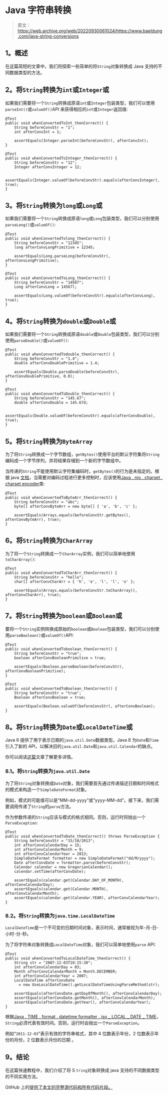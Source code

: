 # Java 字符串转换

> 原文：<https://web.archive.org/web/20220930061024/https://www.baeldung.com/java-string-conversions>

## 1。概述

在这篇简短的文章中，我们将探索一些简单的将`String`对象转换成 Java 支持的不同数据类型的方法。

## 2。将`String`转换为`int`或`Integer`或

如果我们需要将一个`String`转换成原语`int`或`Integer`包装类型，我们可以使用`parseInt()`或`valueOf()`API 来获得相应的`int`或`Integer`返回值:

```
@Test
public void whenConvertedToInt_thenCorrect() {
    String beforeConvStr = "1";
    int afterConvInt = 1;

    assertEquals(Integer.parseInt(beforeConvStr), afterConvInt);
}

@Test
public void whenConvertedToInteger_thenCorrect() {
    String beforeConvStr = "12";
    Integer afterConvInteger = 12;

    assertEquals(Integer.valueOf(beforeConvStr).equals(afterConvInteger), true);
}
```

## 3。将`String`转换为`long`或`Long`或

如果我们需要将一个`String`转换成原语`long`或`Long`包装类型，我们可以分别使用`parseLong()`或`valueOf()`:

```
@Test
public void whenConvertedTolong_thenCorrect() {
    String beforeConvStr = "12345";
    long afterConvLongPrimitive = 12345;

    assertEquals(Long.parseLong(beforeConvStr), afterConvLongPrimitive);
}

@Test
public void whenConvertedToLong_thenCorrect() {
    String beforeConvStr = "14567";
    Long afterConvLong = 14567l;

    assertEquals(Long.valueOf(beforeConvStr).equals(afterConvLong), true);
}
```

## 4。将`String`转换为`double`或`Double`或

如果我们需要将一个`String`转换成原语`double`或`Double`包装类型，我们可以分别使用`parseDouble()`或`valueOf()`:

```
@Test
public void whenConvertedTodouble_thenCorrect() {
    String beforeConvStr = "1.4";
    double afterConvDoublePrimitive = 1.4;

    assertEquals(Double.parseDouble(beforeConvStr), afterConvDoublePrimitive, 0.0);
}

@Test
public void whenConvertedToDouble_thenCorrect() {
    String beforeConvStr = "145.67";
    double afterConvDouble = 145.67d;

    assertEquals(Double.valueOf(beforeConvStr).equals(afterConvDouble), true);
}
```

## 5。将`String`转换为`ByteArray`

为了将`String`转换成一个字节数组，`getBytes()`使用平台的默认字符集将`String`编码成一个字节序列，并将结果存储到一个新的字节数组中。

当传递的`String`不能使用默认字符集编码时，`getBytes()`的行为是未指定的。根据 java [文档](https://web.archive.org/web/20220625235933/https://docs.oracle.com/en/java/javase/11/docs/api/java.base/java/lang/String.html)，当需要对编码过程进行更多控制时，应该使用[Java . nio . charset . charset encoder](https://web.archive.org/web/20220625235933/https://docs.oracle.com/en/java/javase/11/docs/api/java.base/java/nio/charset/CharsetEncoder.html)类:

```
@Test
public void whenConvertedToByteArr_thenCorrect() {
    String beforeConvStr = "abc";
    byte[] afterConvByteArr = new byte[] { 'a', 'b', 'c' };

    assertEquals(Arrays.equals(beforeConvStr.getBytes(), afterConvByteArr), true);
}
```

## 6。将`String`转换为`CharArray`

为了将一个`String`转换成一个`CharArray`实例，我们可以简单地使用`toCharArray()`:

```
@Test
public void whenConvertedToCharArr_thenCorrect() {
    String beforeConvStr = "hello";
    char[] afterConvCharArr = { 'h', 'e', 'l', 'l', 'o' };

    assertEquals(Arrays.equals(beforeConvStr.toCharArray(), afterConvCharArr), true);
}
```

## 7。将`String`转换为`boolean`或`Boolean`或

要将一个`String`实例转换成原始的`boolean`或`Boolean`包装类型，我们可以分别使用`parseBoolean()`或`valueOf()`API:

```
@Test
public void whenConvertedToboolean_thenCorrect() {
    String beforeConvStr = "true";
    boolean afterConvBooleanPrimitive = true;

    assertEquals(Boolean.parseBoolean(beforeConvStr), afterConvBooleanPrimitive);
}

@Test
public void whenConvertedToBoolean_thenCorrect() {
    String beforeConvStr = "true";
    Boolean afterConvBoolean = true;

    assertEquals(Boolean.valueOf(beforeConvStr), afterConvBoolean);
}
```

## 8。将`String`转换为`Date`或`LocalDateTime`或

Java 6 提供了用于表示日期的`java.util.Date`数据类型。Java 8 为`Date`和`Time`引入了新的 API，以解决旧的`java.util.Date`和`java.util.Calendar`的缺点。

你可以阅读[这篇](/web/20220625235933/https://www.baeldung.com/java-8-date-time-intro)文章了解更多详情。

### 8.1。将`String`转换为`java.util.Date`

为了将`String`对象转换成`Date`对象，我们需要首先通过传递描述日期和时间格式的模式来构造一个`SimpleDateFormat`对象。

例如，模式的可能值可以是“MM-dd-yyyy”或“yyyy-MM-dd”。接下来，我们需要调用传递了`String`的`parse`方法。

作为参数传递的`String`应该与模式的格式相同。否则，运行时将抛出一个`ParseException`:

```
@Test
public void whenConvertedToDate_thenCorrect() throws ParseException {
    String beforeConvStr = "15/10/2013";
    int afterConvCalendarDay = 15;
    int afterConvCalendarMonth = 9;
    int afterConvCalendarYear = 2013;
    SimpleDateFormat formatter = new SimpleDateFormat("dd/M/yyyy");
    Date afterConvDate = formatter.parse(beforeConvStr);
    Calendar calendar = new GregorianCalendar();
    calendar.setTime(afterConvDate);

    assertEquals(calendar.get(Calendar.DAY_OF_MONTH), afterConvCalendarDay);
    assertEquals(calendar.get(Calendar.MONTH), afterConvCalendarMonth);
    assertEquals(calendar.get(Calendar.YEAR), afterConvCalendarYear);
}
```

### 8.2。将`String`转换为`java.time.LocalDateTime`

`LocalDateTime`是一个不可变的日期时间对象，表示时间，通常被视为年-月-日-小时-分-秒。

为了将字符串对象转换成`LocalDateTime`对象，我们可以简单地使用`parse` API:

```
@Test
public void whenConvertedToLocalDateTime_thenCorrect() {
    String str = "2007-12-03T10:15:30";
    int afterConvCalendarDay = 03;
    Month afterConvCalendarMonth = Month.DECEMBER;
    int afterConvCalendarYear = 2007;
    LocalDateTime afterConvDate 
      = new UseLocalDateTime().getLocalDateTimeUsingParseMethod(str);

    assertEquals(afterConvDate.getDayOfMonth(), afterConvCalendarDay);
    assertEquals(afterConvDate.getMonth(), afterConvCalendarMonth);
    assertEquals(afterConvDate.getYear(), afterConvCalendarYear);
}
```

根据[Java . TIME . format . datetime formatter . iso _ LOCAL _ DATE _ TIME](https://web.archive.org/web/20220625235933/https://docs.oracle.com/en/java/javase/11/docs/api/java.base/java/time/format/DateTimeFormatter.html#ISO_LOCAL_DATE_TIME)，`String`必须代表有效时间。否则，运行时会抛出一个`ParseException`。

例如“`2011-12-03`”表示有效的字符串格式，其中 4 位数表示年份，2 位数表示年份的月份，2 位数表示月份的日期 。

## 9。结论

在这篇快速教程中，我们介绍了将 S `tring`对象转换成 java 支持的不同数据类型的不同实用方法。

GitHub 上的[提供了本文的完整源代码和所有代码片段。](https://web.archive.org/web/20220625235933/https://github.com/eugenp/tutorials/tree/master/core-java-modules/core-java-string-conversions-2)